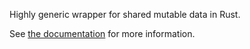 Highly generic wrapper for shared mutable data in Rust.

See [the documentation](https://docs.rs/our) for more information.
